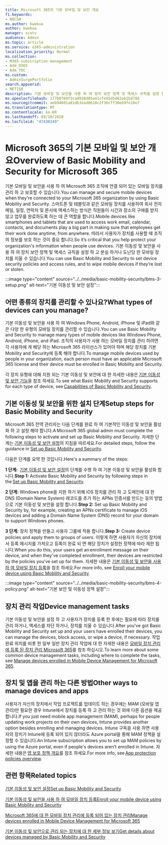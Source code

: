 ```yaml
---
title: Microsoft 365의 기본 모바일 및 보안 개요
f1.keywords:
- NOCSH
ms.author: kwekua
author: kwekua
manager: scotv
audience: Admin
ms.topic: article
ms.service: o365-administration
localization_priority: Normal
ms.collection:
- M365-subscription-management
- Adm_O365
- Adm_TOC
ms.custom:
- AdminSurgePortfolio
search.appverid:
- MET150
description: 기본 모바일 및 보안을 사용 하 여 장치 보안 정책 및 액세스 규칙을 설정 합니다.
ms.openlocfilehash: 177b0769f3cad928d05a41cfe95d5d62ab2b4786
ms.sourcegitcommit: aeb94601a81db3ead8610c2f36cff30eb9fe10e7
ms.translationtype: MT
ms.contentlocale: ko-KR
ms.lasthandoff: 09/10/2020
ms.locfileid: "47430249"
---
```

# <a name="overview-of-basic-mobility-and-security-for-microsoft-365"></a><span data-ttu-id="d5d0c-103">Microsoft 365의 기본 모바일 및 보안 개요</span><span class="sxs-lookup"><span data-stu-id="d5d0c-103">Overview of Basic Mobility and Security for Microsoft 365</span></span>

<span data-ttu-id="d5d0c-104">기본 모바일 및 보안을 사용 하 여 Microsoft 365 조직에 연결 되어 있는 모바일 장치를 관리 하 고 보호할 수 있습니다.</span><span class="sxs-lookup"><span data-stu-id="d5d0c-104">You can manage and secure mobile devices when they're connected to your Microsoft 365 organization by using Basic Mobility and Security.</span></span> <span data-ttu-id="d5d0c-105">스마트폰 및 태블릿과 같은 모바일 장치를 사용하여 회사 전자 메일, 일정, 연락처 및 문서에 액세스하는 방식은 직원들이 시간과 장소의 구애를 받지 않고 업무를 완료하도록 하는 데 큰 역할을 합니다.</span><span class="sxs-lookup"><span data-stu-id="d5d0c-105">Mobile devices like smartphones and tablets that are used to access work email, calendar, contacts, and documents play a big part in making sure that employees get their work done anytime, from anywhere.</span></span> <span data-ttu-id="d5d0c-106">따라서 사용자가 장치를 사용할 때 조직의 정보를 보호 하는 것이 중요 합니다.</span><span class="sxs-lookup"><span data-stu-id="d5d0c-106">So it’s critical that you help protect your organization's information when people use devices.</span></span> <span data-ttu-id="d5d0c-107">기본 이동성 및 보안을 사용 하 여 장치 보안 정책 및 액세스 규칙을 설정 하 고 분실 하거나 도난당 한 모바일 장치를 지울 수 있습니다.</span><span class="sxs-lookup"><span data-stu-id="d5d0c-107">You can use Basic Mobility and Security to set device security policies and access rules, and to wipe mobile devices if they’re lost or stolen.</span></span>

:::image type="content" source="../../media/basic-mobility-security/bms-3-setup.png" alt-text="기본 이동성 및 보안 설정":::

## <a name="what-types-of-devices-can-you-manage"></a><span data-ttu-id="d5d0c-109">어떤 종류의 장치를 관리할 수 있나요?</span><span class="sxs-lookup"><span data-stu-id="d5d0c-109">What types of devices can you manage?</span></span>

<span data-ttu-id="d5d0c-110">기본 이동성 및 보안을 사용 하 여 Windows Phone, Android, iPhone 및 iPad와 같은 다양 한 유형의 모바일 장치를 관리할 수 있습니다.</span><span class="sxs-lookup"><span data-stu-id="d5d0c-110">You can use Basic Mobility and Security to manage many types of mobile devices like Windows Phone, Android, iPhone, and iPad.</span></span> <span data-ttu-id="d5d0c-111">조직의 사용자가 사용 하는 모바일 장치를 관리 하려면 각 사용자에 게 해당 하는 Microsoft 365 라이선스가 있어야 하며 해당 장치를 기본 Mobility and Security에 등록 해야 합니다.</span><span class="sxs-lookup"><span data-stu-id="d5d0c-111">To manage mobile devices used by people in your organization, each person must have an applicable Microsoft 365 license and their device must be enrolled in Basic Mobility and Security.</span></span>

<span data-ttu-id="d5d0c-112">각 장치 유형에 대해 지원 되는 기본 이동성 및 보안에 대 한 자세한 내용은 [기본 이동성 및 보안 기능](capabilities.md)을 참조 하세요.</span><span class="sxs-lookup"><span data-stu-id="d5d0c-112">To see what Basic Mobility and Security supports for each type of device, see [Capabilities of Basic Mobility and Security](capabilities.md).</span></span>

## <a name="setup-steps-for-basic-mobility-and-security"></a><span data-ttu-id="d5d0c-113">기본 이동성 및 보안을 위한 설치 단계</span><span class="sxs-lookup"><span data-stu-id="d5d0c-113">Setup steps for Basic Mobility and Security</span></span>

<span data-ttu-id="d5d0c-114">Microsoft 365 전역 관리자는 다음 단계를 완료 하 여 기본적인 이동성 및 보안을 활성화 하 고 설정 해야 합니다.</span><span class="sxs-lookup"><span data-stu-id="d5d0c-114">A Microsoft 365 global admin must complete the following steps to activate and set up Basic Mobility and Security.</span></span> <span data-ttu-id="d5d0c-115">자세한 단계는 [기본 이동성 및 보안 설정](set-up.md)의 지침을 따르세요.</span><span class="sxs-lookup"><span data-stu-id="d5d0c-115">For detailed steps, follow the guidance in [Set up Basic Mobility and Security](set-up.md).</span></span> 

<span data-ttu-id="d5d0c-116">다음은 단계를 요약 한 것입니다.</span><span class="sxs-lookup"><span data-stu-id="d5d0c-116">Here's a summary of the steps:</span></span>

<span data-ttu-id="d5d0c-117">**1 단계:**  [기본 이동성 및 보안 설정](set-up.md)의 단계를 수행 하 여 기본 이동성 및 보안을 활성화 합니다.</span><span class="sxs-lookup"><span data-stu-id="d5d0c-117">**Step 1:** Activate Basic Mobility and Security by following steps in the [Set up Basic Mobility and Security](set-up.md).</span></span>

<span data-ttu-id="d5d0c-118">**2 단계:** Windows phone을 지원 하기 위해 iOS 장치를 관리 하 고 도메인에 대 한 DNS (Domain Name System) 레코드를 추가 하는 APNs 인증서를 만드는 등의 방법으로 기본 이동성 및 보안을 설정 합니다.</span><span class="sxs-lookup"><span data-stu-id="d5d0c-118">**Step 2:** Set up Basic Mobility and Security by, for example, creating an APNs certificate to manage iOS devices and adding a Domain Name System (DNS) record for your domain to support Windows phones.</span></span>

<span data-ttu-id="d5d0c-119">**3 단계:** 장치 정책을 만들고 사용자 그룹에 적용 합니다.</span><span class="sxs-lookup"><span data-stu-id="d5d0c-119">**Step 3:** Create device policies and apply them to groups of users.</span></span> <span data-ttu-id="d5d0c-120">이렇게 하면 사용자가 자신의 장치에서 등록 메시지를 가져오고 등록이 완료 되 면 해당 장치가 설정한 정책에 따라 제한 됩니다.</span><span class="sxs-lookup"><span data-stu-id="d5d0c-120">When you do this, your users get an enrollment message on their device, and when they've completed enrollment, their devices are restricted by the policies you've set up for them.</span></span> <span data-ttu-id="d5d0c-121">자세한 내용은 [기본 이동성 및 보안을 사용 하 여 모바일 장치 등록](enroll-your-mobile-device.md)을 참조 하세요.</span><span class="sxs-lookup"><span data-stu-id="d5d0c-121">For more info, see [Enroll your mobile device using Basic Mobility and Security](enroll-your-mobile-device.md).</span></span> 

:::image type="content" source="../../media/basic-mobility-security/bms-4-policy.png" alt-text="기본 보안 및 이동성 정책 설정":::

## <a name="device-management-tasks"></a><span data-ttu-id="d5d0c-123">장치 관리 작업</span><span class="sxs-lookup"><span data-stu-id="d5d0c-123">Device management tasks</span></span>

<span data-ttu-id="d5d0c-124">기본 이동성 및 보안을 설정 하 고 사용자가 장치를 등록 한 후에는 필요에 따라 장치를 관리 하거나, 액세스를 차단 하거나, 장치를 지울 수 있습니다.</span><span class="sxs-lookup"><span data-stu-id="d5d0c-124">After you've got Basic Mobility and Security set up and your users have enrolled their devices, you can manage the devices, block access, or wipe a device, if necessary.</span></span> <span data-ttu-id="d5d0c-125">작업 완료 위치를 비롯 한 일부 일반 장치 관리 작업에 대 한 자세한 내용은 [모바일 장치 관리에 등록 된 장치 관리 Microsoft 365](manage-enrolled-devices.md)를 참조 하십시오.</span><span class="sxs-lookup"><span data-stu-id="d5d0c-125">To learn more about some common device management tasks, including where to complete the tasks, see [Manage devices enrolled in Mobile Device Management for Microsoft 365](manage-enrolled-devices.md).</span></span>

## <a name="other-ways-to-manage-devices-and-apps"></a><span data-ttu-id="d5d0c-126">장치 및 앱을 관리 하는 다른 방법</span><span class="sxs-lookup"><span data-stu-id="d5d0c-126">Other ways to manage devices and apps</span></span>

<span data-ttu-id="d5d0c-127">사용자가 자신의 장치에서 작업 프로젝트를 업데이트 하는 경우에는 MAM (모바일 앱 관리)만 필요한 경우 Intune에서 장치를 등록 하 고 관리 하는 것 외에 다른 옵션을 제공 합니다.</span><span class="sxs-lookup"><span data-stu-id="d5d0c-127">If you just need mobile app management (MAM), perhaps for people updating work projects on their own devices, Intune provides another option besides enrolling and managing devices.</span></span> <span data-ttu-id="d5d0c-128">Intune 구독을 사용 하면 사용자의 장치가 Intune에 등록 되어 있지 않더라도 Azure portal을 통해 MAM 정책을 설정할 수 있습니다.</span><span class="sxs-lookup"><span data-stu-id="d5d0c-128">An Intune subscription allows you to set up MAM policies by using the Azure portal, even if people's devices aren't enrolled in Intune.</span></span> <span data-ttu-id="d5d0c-129">자세한 내용은 [앱 보호 정책 개요](https://go.microsoft.com/fwlink/?LinkId=2132517)를 참조 하세요.</span><span class="sxs-lookup"><span data-stu-id="d5d0c-129">For more info, see [App protection policies overview](https://go.microsoft.com/fwlink/?LinkId=2132517).</span></span>

## <a name="related-topics"></a><span data-ttu-id="d5d0c-130">관련 항목</span><span class="sxs-lookup"><span data-stu-id="d5d0c-130">Related topics</span></span>

[<span data-ttu-id="d5d0c-131">기본 이동성 및 보안 설정</span><span class="sxs-lookup"><span data-stu-id="d5d0c-131">Set up Basic Mobility and Security</span></span>](set-up.md)

[<span data-ttu-id="d5d0c-132">기본 이동성 및 보안을 사용 하 여 모바일 장치 등록</span><span class="sxs-lookup"><span data-stu-id="d5d0c-132">Enroll your mobile device using Basic Mobility and Security</span></span>](enroll-your-mobile-device.md)

[<span data-ttu-id="d5d0c-133">Microsoft 365에 대 한 모바일 장치 관리에 등록 되어 있는 장치 관리</span><span class="sxs-lookup"><span data-stu-id="d5d0c-133">Manage devices enrolled in Mobile Device Management for Microsoft 365</span></span>](manage-enrolled-devices.md)

[<span data-ttu-id="d5d0c-134">기본 이동성 및 보안으로 관리 되는 장치에 대 한 세부 정보 보기</span><span class="sxs-lookup"><span data-stu-id="d5d0c-134">Get details about devices managed by Basic Mobility and Security</span></span>](get-details-about-managed-devices.md)